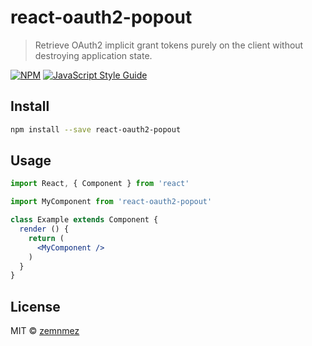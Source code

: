 # react-oauth2-popout

> Retrieve OAuth2 implicit grant tokens purely on the client without destroying application state.

[![NPM](https://img.shields.io/npm/v/react-oauth2-popout.svg)](https://www.npmjs.com/package/react-oauth2-popout) [![JavaScript Style Guide](https://img.shields.io/badge/code_style-standard-brightgreen.svg)](https://standardjs.com)

## Install

```bash
npm install --save react-oauth2-popout
```

## Usage

```jsx
import React, { Component } from 'react'

import MyComponent from 'react-oauth2-popout'

class Example extends Component {
  render () {
    return (
      <MyComponent />
    )
  }
}
```

## License

MIT © [zemnmez](https://github.com/zemnmez)
